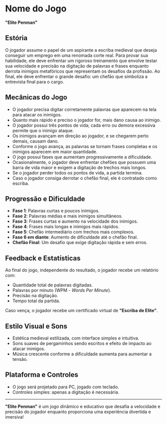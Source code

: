 # Nome do Jogo
**"Elite Penman"**

## Estória
O jogador assume o papel de um aspirante a escriba medieval que deseja conseguir um emprego em uma renomada corte real. Para provar sua habilidade, ele deve enfrentar um rigoroso treinamento que envolve testar sua velocidade e precisão na digitação de palavras e frases enquanto derrota inimigos metafóricos que representam os desafios da profissão. Ao final, ele deve enfrentar o grande desafio: um chefão que simboliza a entrevista final para o cargo.

## Mecânicas do Jogo
- O jogador precisa digitar corretamente palavras que aparecem na tela para atacar os inimigos.
- Quanto mais rápido e preciso o jogador for, mais dano causa ao inimigo.
- O jogador possui três pontos de vida; cada erro ou demora excessiva permite que o inimigo ataque.
- Os inimigos avançam em direção ao jogador, e se chegarem perto demais, causam dano.
- Conforme o jogo avança, as palavras se tornam frases completas e os inimigos aparecem em maior quantidade.
- O jogo possui fases que aumentam progressivamente a dificuldade.
- Ocasionalmente, o jogador deve enfrentar chefões que possuem uma barra de vida maior e exigem a digitação de trechos mais longos.
- Se o jogador perder todos os pontos de vida, a partida termina.
- Caso o jogador consiga derrotar o chefão final, ele é contratado como escriba.

## Progressão e Dificuldade
- **Fase 1**: Palavras curtas e poucos inimigos.  
- **Fase 2**: Palavras médias e mais inimigos simultâneos.  
- **Fase 3**: Frases curtas e aumento na velocidade dos inimigos.  
- **Fase 4**: Frases mais longas e inimigos mais rápidos.  
- **Fase 5**: Chefão intermediário com trechos mais complexos.  
- **Fase 6 em diante**: Aumento de dificuldade até o chefão final.  
- **Chefão Final**: Um desafio que exige digitação rápida e sem erros.

## Feedback e Estatísticas
Ao final do jogo, independente do resultado, o jogador recebe um relatório com:
- Quantidade total de palavras digitadas.
- Palavras por minuto (WPM - *Words Per Minute*).
- Precisão na digitação.
- Tempo total da partida.

Caso vença, o jogador recebe um certificado virtual de **"Escriba de Elite"**.

## Estilo Visual e Sons
- Estética medieval estilizada, com interface simples e intuitiva.
- Sons suaves de pergaminhos sendo escritos e efeito de impacto ao atacar inimigos.
- Música crescente conforme a dificuldade aumenta para aumentar a tensão.

## Plataforma e Controles
- O jogo será projetado para PC, jogado com teclado.
- Controles simples: apenas a digitação é necessária.

---

**"Elite Penman"** é um jogo dinâmico e educativo que desafia a velocidade e precisão do jogador enquanto proporciona uma experiência divertida e imersiva!

